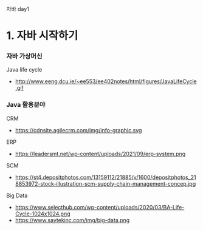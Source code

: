자바 day1

# 1. 자바 시작하기


### 자바 가상머신
 
Java life cycle
 - http://www.eeng.dcu.ie/~ee553/ee402notes/html/figures/JavaLifeCycle.gif



### Java 활용분야

CRM
 - https://cdnsite.agilecrm.com/img/info-graphic.svg

ERP
 - https://leadersmt.net/wp-content/uploads/2021/09/erp-system.png

SCM
 - https://st4.depositphotos.com/13159112/21885/v/1600/depositphotos_218853972-stock-illustration-scm-supply-chain-management-concep.jpg

Big Data
 - https://www.selecthub.com/wp-content/uploads/2020/03/BA-Life-Cycle-1024x1024.png
 - https://www.saytekinc.com/img/big-data.png
